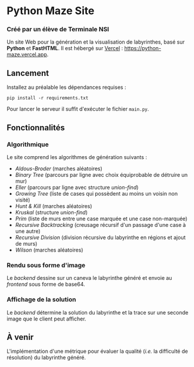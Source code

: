 # Python Maze Site
### Créé par un élève de Terminale NSI

Un site Web pour la génération et la visualisation de labyrinthes, basé sur **Python** et **FastHTML**.
Il est hébergé sur [Vercel](https://vercel.com) : https://python-maze.vercel.app.

## Lancement

Installez au préalable les dépendances requises : 
```
pip install -r requirements.txt
```

Pour lancer le serveur il suffit d'exécuter le fichier `main.py`.

## Fonctionnalités

### Algorithmique

Le site comprend les algorithmes de génération suivants :
* *Aldous-Broder* (marches aléatoires)
* *Binary Tree* (parcours par ligne avec choix équiprobable de détruire un mur)
* *Eller* (parcours par ligne avec structure *union-find*)
* *Growing Tree* (liste de cases qui possèdent au moins un voisin non visité)
* *Hunt & Kill* (marches aléatoires)
* *Kruskal* (structure *union-find*)
* *Prim* (liste de murs entre une case marquée et une case non-marquée)
* *Recursive Backtracking* (creusage récursif d'un passage d'une case à une autre)
* *Recursive Division* (division récursive du labyrinthe en régions et ajout de murs)
* *Wilson* (marches aléatoires)

### Rendu sous forme d'image

Le *backend* dessine sur un caneva le labyrinthe généré et envoie au *frontend* sous forme de base64.

### Affichage de la solution

Le *backend* détermine la solution du labyrinthe et la trace sur une seconde image que le client peut afficher.

## À venir

L'implémentation d'une métrique pour évaluer la qualité (*i.e.* la difficulté de résolution) du labyrinthe généré.